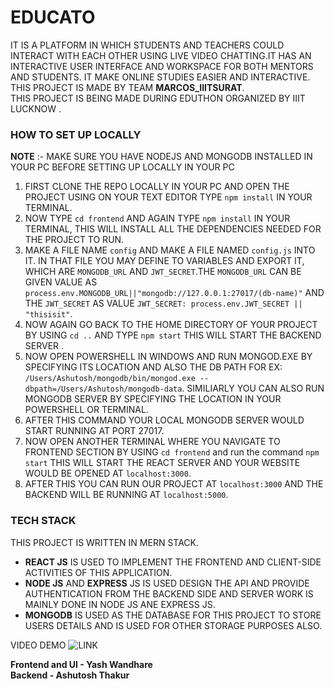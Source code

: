 # **EDUCATO**

  IT IS A PLATFORM IN WHICH STUDENTS AND TEACHERS COULD INTERACT WITH EACH OTHER USING LIVE VIDEO CHATTING.IT HAS AN INTERACTIVE USER INTERFACE AND WORKSPACE FOR BOTH MENTORS AND STUDENTS. IT MAKE ONLINE STUDIES EASIER AND INTERACTIVE.<br>
  THIS PROJECT IS MADE BY TEAM **MARCOS_IIITSURAT**.<br>
  THIS PROJECT IS BEING MADE DURING EDUTHON ORGANIZED BY IIIT LUCKNOW .
  
 ### HOW TO SET UP LOCALLY
  **NOTE** :- MAKE SURE YOU HAVE NODEJS AND MONGODB INSTALLED IN YOUR PC BEFORE SETTING UP LOCALLY IN YOUR PC
  
  1. FIRST CLONE THE REPO LOCALLY IN YOUR PC AND OPEN THE PROJECT USING ON YOUR TEXT EDITOR TYPE `npm install` IN YOUR TERMINAL.
  2. NOW TYPE `cd frontend` AND AGAIN TYPE `npm install` IN YOUR TERMINAL, THIS WILL INSTALL ALL THE DEPENDENCIES NEEDED FOR THE PROJECT TO RUN.
  3. MAKE A FILE NAME `config` AND MAKE A FILE NAMED `config.js` INTO IT. IN THAT FILE YOU MAY DEFINE TO VARIABLES AND EXPORT IT, WHICH ARE `MONGODB_URL` AND `JWT_SECRET`.THE `MONGODB_URL` CAN BE GIVEN VALUE AS `process.env.MONGODB_URL||"mongodb://127.0.0.1:27017/(db-name)"` AND THE `JWT_SECRET` AS VALUE `JWT_SECRET: process.env.JWT_SECRET || "thisisit"`.
  4. NOW AGAIN GO BACK TO THE HOME DIRECTORY OF YOUR PROJECT BY USING `cd ..` AND TYPE `npm start` THIS WILL START THE BACKEND SERVER .
  5. NOW OPEN POWERSHELL IN WINDOWS AND RUN MONGOD.EXE BY SPECIFYING ITS LOCATION AND ALSO THE DB PATH FOR EX: `/Users/Ashutosh/mongodb/bin/mongod.exe --dbpath=/Users/Ashutosh/mongodb-data`. SIMILIARLY YOU CAN ALSO RUN MONGODB SERVER BY SPECIFYING THE LOCATION IN YOUR POWERSHELL OR TERMINAL.
  6. AFTER THIS COMMAND YOUR LOCAL MONGODB SERVER WOULD START RUNNING AT PORT 27017.
  7. NOW OPEN ANOTHER TERMINAL WHERE YOU NAVIGATE TO FRONTEND SECTION BY USING `cd frontend` and run the command `npm start` THIS WILL START THE REACT SERVER AND YOUR WEBSITE WOULD BE OPENED AT `localhost:3000`.
  8. AFTER THIS YOU CAN RUN OUR PROJECT AT `localhost:3000` AND THE BACKEND WILL BE RUNNING AT `localhost:5000`.
  
 ### TECH STACK 
 
  THIS PROJECT IS WRITTEN IN MERN STACK.
  - **REACT JS** IS USED TO IMPLEMENT THE FRONTEND AND CLIENT-SIDE ACTIVITIES OF THIS APPLICATION.
  - **NODE JS** AND **EXPRESS** JS IS USED DESIGN THE API AND PROVIDE AUTHENTICATION FROM THE BACKEND SIDE AND SERVER WORK IS MAINLY DONE IN NODE JS ANE EXPRESS JS.
  - **MONGODB** IS USED AS THE DATABASE FOR THIS PROJECT TO STORE USERS DETAILS AND IS USED FOR OTHER STORAGE PURPOSES ALSO.
  
  VIDEO DEMO ![LINK](https://www.youtube.com/watch?v=BiM0F43FGLk)
  
  **Frontend and UI - Yash Wandhare**<br>
  **Backend - Ashutosh Thakur**
